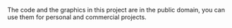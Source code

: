 The code and the graphics in this project are in the public domain, you can use them for personal and commercial projects.
